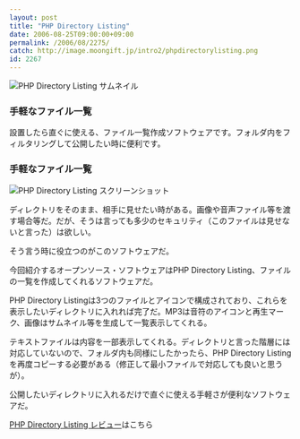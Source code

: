 ```yaml
---
layout: post
title: "PHP Directory Listing"
date: 2006-08-25T09:00:00+09:00
permalink: /2006/08/2275/
catch: http://image.moongift.jp/intro2/phpdirectorylisting.png
id: 2267
---
```

 ![PHP Directory Listing サムネイル](http://image.moongift.jp/intro2/phpdirectorylisting.t.png "PHP Directory Listing サムネイル")
  

### 手軽なファイル一覧
  
設置したら直ぐに使える、ファイル一覧作成ソフトウェアです。フォルダ内をフィルタリングして公開したい時に便利です。  
<!--more-->  

### 手軽なファイル一覧
  

![PHP Directory Listing スクリーンショット](http://image.moongift.jp/intro2/phpdirectorylisting.png "PHP Directory Listing スクリーンショット")

  

ディレクトリをそのまま、相手に見せたい時がある。画像や音声ファイル等を渡す場合等だ。だが、そうは言っても多少のセキュリティ（このファイルは見せないと言った）は欲しい。

  

そう言う時に役立つのがこのソフトウェアだ。

  

今回紹介するオープンソース・ソフトウェアはPHP Directory Listing、ファイルの一覧を作成してくれるソフトウェアだ。

  

PHP Directory Listingは3つのファイルとアイコンで構成されており、これらを表示したいディレクトリに入れれば完了だ。MP3は音符のアイコンと再生マーク、画像はサムネイル等を生成して一覧表示してくれる。

  

テキストファイルは内容を一部表示してくれる。ディレクトリと言った階層には対応していないので、フォルダ内も同様にしたかったら、PHP Directory Listingを再度コピーする必要がある（修正して最小ファイルで対応しても良いと思うが）。

  

公開したいディレクトリに入れるだけで直ぐに使える手軽さが便利なソフトウェアだ。

  

[PHP Directory Listing レビュー](http://oss.moongift.jp/review/i-2284.html)はこちら

